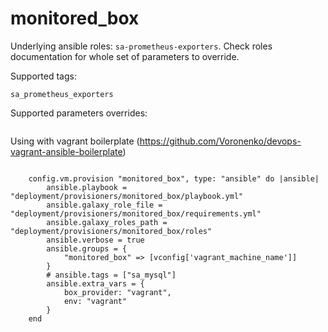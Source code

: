 monitored_box
=============

Underlying ansible roles: `sa-prometheus-exporters`.  Check roles documentation for whole set of parameters to override.

Supported tags:

`sa_prometheus_exporters`

Supported parameters overrides:


```
```


Using with vagrant boilerplate (https://github.com/Voronenko/devops-vagrant-ansible-boilerplate)

```

    config.vm.provision "monitored_box", type: "ansible" do |ansible|
        ansible.playbook = "deployment/provisioners/monitored_box/playbook.yml"
        ansible.galaxy_role_file = "deployment/provisioners/monitored_box/requirements.yml"
        ansible.galaxy_roles_path = "deployment/provisioners/monitored_box/roles"
        ansible.verbose = true
        ansible.groups = {
            "monitored_box" => [vconfig['vagrant_machine_name']]
        }
        # ansible.tags = ["sa_mysql"]
        ansible.extra_vars = {
            box_provider: "vagrant",
            env: "vagrant"
        }
    end


```
